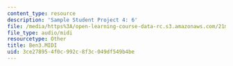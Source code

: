 ```yaml
---
content_type: resource
description: 'Sample Student Project 4: 6'
file: /media/https%3A/open-learning-course-data-rc.s3.amazonaws.com/21m-113-developing-musical-structures-fall-2002/3ce278954f0c992c8f3c049df549b4be_Ben3.MIDI
file_type: audio/midi
resourcetype: Other
title: Ben3.MIDI
uid: 3ce27895-4f0c-992c-8f3c-049df549b4be
---
```

